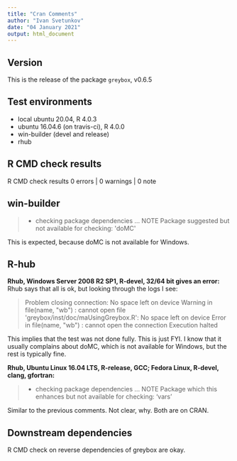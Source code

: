 ```yaml
---
title: "Cran Comments"
author: "Ivan Svetunkov"
date: "04 January 2021"
output: html_document
---
```


## Version
This is the release of the package ``greybox``, v0.6.5

## Test environments
* local ubuntu 20.04, R 4.0.3
* ubuntu 16.04.6 (on travis-ci), R 4.0.0
* win-builder (devel and release)
* rhub

## R CMD check results
R CMD check results
0 errors | 0 warnings | 0 note

## win-builder
>* checking package dependencies ... NOTE
>Package suggested but not available for checking: 'doMC'

This is expected, because doMC is not available for Windows.

## R-hub
**Rhub, Windows Server 2008 R2 SP1, R-devel, 32/64 bit gives an error:**
Rhub says that all is ok, but looking through the logs I see:
> Problem closing connection: No space left on device
> Warning in file(name, "wb") :
> cannot open file 'greybox/inst/doc/maUsingGreybox.R': No space left on device
> Error in file(name, "wb") : cannot open the connection
> Execution halted

This implies that the test was not done fully. This is just FYI.
I know that it usually complains about doMC, which is not available for Windows, but the rest is typically fine.


**Rhub, Ubuntu Linux 16.04 LTS, R-release, GCC; Fedora Linux, R-devel, clang, gfortran:**
>* checking package dependencies ... NOTE
>Package which this enhances but not available for checking: ‘vars’

Similar to the previous comments. Not clear, why. Both are on CRAN.

## Downstream dependencies
R CMD check on reverse dependencies of greybox are okay.
